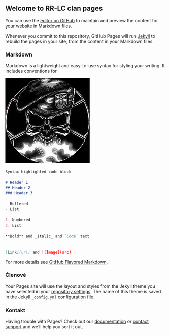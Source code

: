 ## Welcome to RR-LC clan pages

You can use the [editor on GitHub](https://github.com/DanielKuty/RR-LC/edit/master/index.md) to maintain and preview the content for your website in Markdown files.

Whenever you commit to this repository, GitHub Pages will run [Jekyll](https://jekyllrb.com/) to rebuild the pages in your site, from the content in your Markdown files.

### Markdown

Markdown is a lightweight and easy-to-use syntax for styling your writing. It includes conventions for

![Image](assets/img/WOT_logo.png)


```markdown
Syntax highlighted code block

# Header 1
## Header 2
### Header 3

- Bulleted
- List

1. Numbered
2. List

**Bold** and _Italic_ and `Code` text


[Link](url) and ![Image](src)
```

For more details see [GitHub Flavored Markdown](https://guides.github.com/features/mastering-markdown/).

### Členové

Your Pages site will use the layout and styles from the Jekyll theme you have selected in your [repository settings](https://github.com/DanielKuty/RR-LC/settings). The name of this theme is saved in the Jekyll `_config.yml` configuration file.

### Kontakt

Having trouble with Pages? Check out our [documentation](https://help.github.com/categories/github-pages-basics/) or [contact support](https://github.com/contact) and we’ll help you sort it out.
